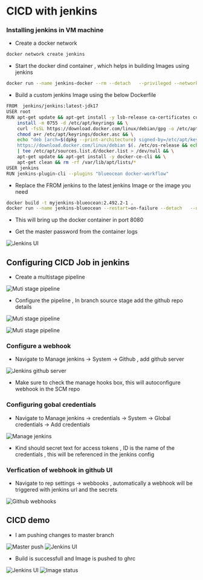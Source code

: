 # CICD with jenkins

### Installing jenkins in VM machine

- Create a docker network

```sh
docker network create jenkins
```

- Start the docker dind container , which helps in building Images using jenkins

```sh
docker run --name jenkins-docker --rm --detach   --privileged --network jenkins --network-alias docker   --env DOCKER_TLS_CERTDIR=/certs   --volume jenkins-docker-certs:/certs/client   --volume jenkins-data:/var/jenkins_home   --publish 2376:2376   docker:dind --storage-driver overlay2cd
```

- Build a custom jenkins Image using the below Dockerfile

```sh
FROM  jenkins/jenkins:latest-jdk17
USER root
RUN apt-get update && apt-get install -y lsb-release ca-certificates curl && \
    install -m 0755 -d /etc/apt/keyrings && \
    curl -fsSL https://download.docker.com/linux/debian/gpg -o /etc/apt/keyrings/docker.asc && \
    chmod a+r /etc/apt/keyrings/docker.asc && \
    echo "deb [arch=$(dpkg --print-architecture) signed-by=/etc/apt/keyrings/docker.asc] \
    https://download.docker.com/linux/debian $(. /etc/os-release && echo \"$VERSION_CODENAME\") stable" \
    | tee /etc/apt/sources.list.d/docker.list > /dev/null && \
    apt-get update && apt-get install -y docker-ce-cli && \
    apt-get clean && rm -rf /var/lib/apt/lists/*
USER jenkins
RUN jenkins-plugin-cli --plugins "blueocean docker-workflow"
```

- Replace the FROM jenkins to the latest jenkins Image or the image you need 

```sh
docker build -t myjenkins-blueocean:2.492.2-1 .
docker run --name jenkins-blueocean --restart=on-failure --detach   --network jenkins --env DOCKER_HOST=tcp://docker:2376   --env DOCKER_CERT_PATH=/certs/client --env DOCKER_TLS_VERIFY=1   --publish 8080:8080 --publish 50000:50000   --volume jenkins-data:/var/jenkins_home   --volume jenkins-docker-certs:/certs/client:ro   myjenkins-blueocean:2.492.2-1
```

- This will bring up the docker container in port 8080

- Get the master password from the container logs

![Jenkins UI](assets/ss_01.png)

## Configuring CICD Job in jenkins

- Create a multistage pipeline

![Muti stage pipeline](assets/ss_02.png)

- Configure the pipeline , In branch source stage add the github repo details

![Muti stage pipeline](assets/ss_03.png)

![Muti stage pipeline](assets/ss_04.png)


### Configure a webhook

- Navigate to Manage jenkins -> System -> Github , add github server


![Jenkins github server](assets/ss_05.png)

- Make sure to check the manage hooks box, this will autoconfigure webhook in the SCM repo

### Configuring gobal credentials

- Navigate to Manage jenkins -> credentials -> System -> Global credentials -> Add credentials 

![Manage jenkins](assets/ss_06.png)

- Kind should secret text for access tokens , ID is the name of the credentials , this will be referenced in the jenkins config 

### Verfication of webhook in github UI

- Navigate to rep settings ->  webbooks , automatically a webhook will be triggered with jenkins url and the secrets

![Github webhooks](assets/ss_07.png)

## CICD demo

- I am pushing changes to master branch

![Master push](assets/ss_08.png)
![Jenkins UI ](assets/ss_09.png)

- Build is successfull and Image is pushed to ghrc

![Jenkins UI ](assets/ss_10.png)
![Image status](assets/ss_11.png)